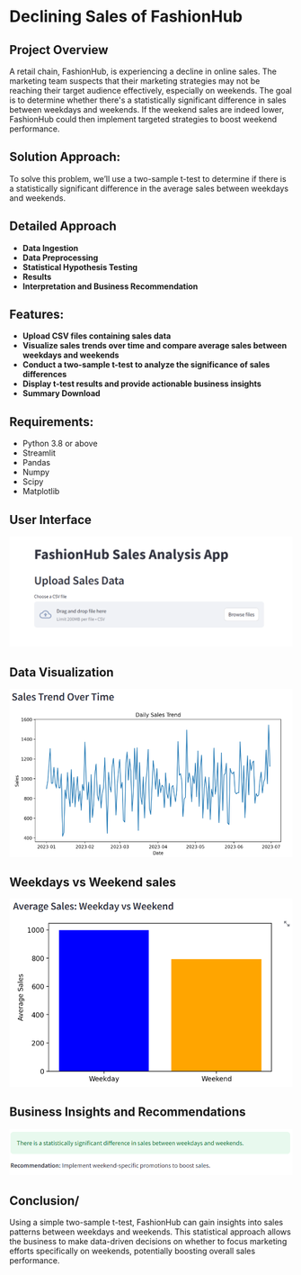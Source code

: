 # Declining Sales of FashionHub
## Project Overview
A retail chain, FashionHub, is experiencing a decline in online sales. The marketing team suspects that their marketing strategies may not be reaching their target audience effectively, especially on weekends. The goal is to determine whether there's a statistically significant difference in sales between weekdays and weekends. If the weekend sales are indeed lower, FashionHub could then implement targeted strategies to boost weekend performance.

## Solution Approach:
To solve this problem, we’ll use a two-sample t-test to determine if there is a statistically significant difference in the average sales between weekdays and weekends.

## Detailed Approach
+ **Data Ingestion**
+ **Data Preprocessing**
+ **Statistical Hypothesis Testing**
+ **Results**
+ **Interpretation and Business Recommendation**

## Features:
+ **Upload CSV files containing sales data**
+ **Visualize sales trends over time and compare average sales between weekdays and weekends**
+ **Conduct a two-sample t-test to analyze the significance of sales differences**
+ **Display t-test results and provide actionable business insights**
+ **Summary Download**

## Requirements:
+ Python 3.8 or above
+ Streamlit
+ Pandas
+ Numpy
+ Scipy
+ Matplotlib

## User Interface
![alt text](interface.PNG)

## Data Visualization
![alt text](<Data Visualization.PNG>)

## Weekdays vs Weekend sales
![alt text](<Weekday vs Weekend sales.PNG>)

## Business Insights and Recommendations
![alt text](insights.PNG)

## Conclusion/
Using a simple two-sample t-test, FashionHub can gain insights into sales patterns between weekdays and weekends. This statistical approach allows the business to make data-driven decisions on whether to focus marketing efforts specifically on weekends, potentially boosting overall sales performance.